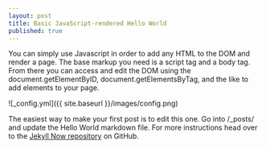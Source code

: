 ```yaml
---
layout: post
title: Basic JavaScript-rendered Hello World
published: true
---
```


You can simply use Javascript in order to add any HTML to the DOM and render a
page. The base markup you need is a script tag and a body tag. From there
you can access and edit the DOM using the document.getElementByID,
document.getElementsByTag, and the like to add elements to your page.

![_config.yml]({{ site.baseurl }}/images/config.png)

The easiest way to make your first post is to edit this one. Go into /\_posts/ and update the Hello World markdown file. For more instructions head over to the [Jekyll Now repository](https://github.com/barryclark/jekyll-now) on GitHub.
